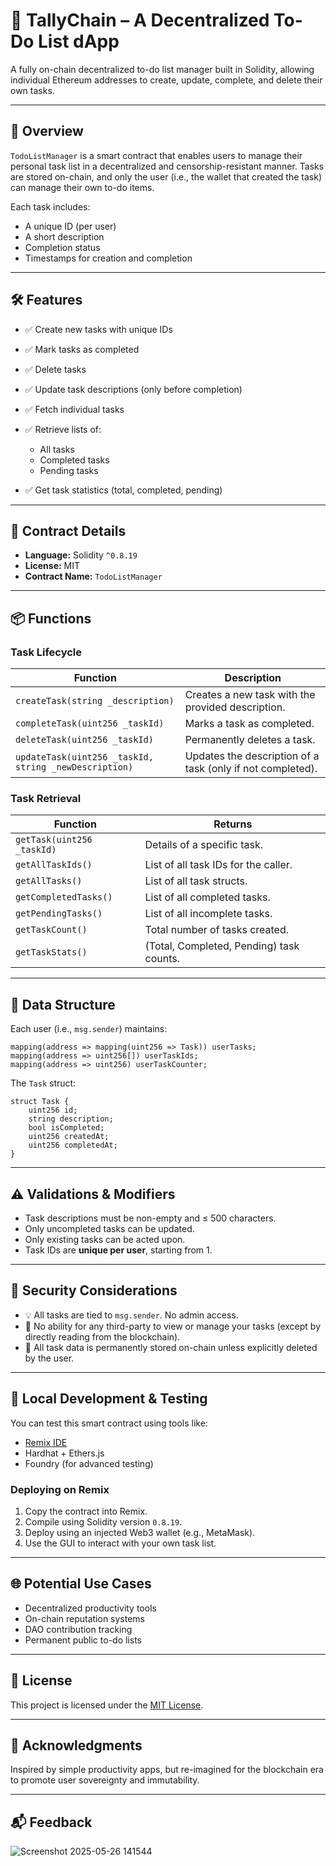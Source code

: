 

# 📝 TallyChain – A Decentralized To-Do List dApp

A fully on-chain decentralized to-do list manager built in Solidity, allowing individual Ethereum addresses to create, update, complete, and delete their own tasks.

---

## 🚀 Overview

`TodoListManager` is a smart contract that enables users to manage their personal task list in a decentralized and censorship-resistant manner. Tasks are stored on-chain, and only the user (i.e., the wallet that created the task) can manage their own to-do items.

Each task includes:

* A unique ID (per user)
* A short description
* Completion status
* Timestamps for creation and completion

---

## 🛠️ Features

* ✅ Create new tasks with unique IDs
* ✅ Mark tasks as completed
* ✅ Delete tasks
* ✅ Update task descriptions (only before completion)
* ✅ Fetch individual tasks
* ✅ Retrieve lists of:

  * All tasks
  * Completed tasks
  * Pending tasks
* ✅ Get task statistics (total, completed, pending)

---

## 📄 Contract Details

* **Language:** Solidity `^0.8.19`
* **License:** MIT
* **Contract Name:** `TodoListManager`

---

## 📦 Functions

### Task Lifecycle

| Function                                              | Description                                                |
| ----------------------------------------------------- | ---------------------------------------------------------- |
| `createTask(string _description)`                     | Creates a new task with the provided description.          |
| `completeTask(uint256 _taskId)`                       | Marks a task as completed.                                 |
| `deleteTask(uint256 _taskId)`                         | Permanently deletes a task.                                |
| `updateTask(uint256 _taskId, string _newDescription)` | Updates the description of a task (only if not completed). |

### Task Retrieval

| Function                   | Returns                                  |
| -------------------------- | ---------------------------------------- |
| `getTask(uint256 _taskId)` | Details of a specific task.              |
| `getAllTaskIds()`          | List of all task IDs for the caller.     |
| `getAllTasks()`            | List of all task structs.                |
| `getCompletedTasks()`      | List of all completed tasks.             |
| `getPendingTasks()`        | List of all incomplete tasks.            |
| `getTaskCount()`           | Total number of tasks created.           |
| `getTaskStats()`           | (Total, Completed, Pending) task counts. |

---

## 🧠 Data Structure

Each user (i.e., `msg.sender`) maintains:

```solidity
mapping(address => mapping(uint256 => Task)) userTasks;
mapping(address => uint256[]) userTaskIds;
mapping(address => uint256) userTaskCounter;
```

The `Task` struct:

```solidity
struct Task {
    uint256 id;
    string description;
    bool isCompleted;
    uint256 createdAt;
    uint256 completedAt;
}
```

---

## ⚠️ Validations & Modifiers

* Task descriptions must be non-empty and ≤ 500 characters.
* Only uncompleted tasks can be updated.
* Only existing tasks can be acted upon.
* Task IDs are **unique per user**, starting from 1.

---

## 🔐 Security Considerations

* 💡 All tasks are tied to `msg.sender`. No admin access.
* 🛑 No ability for any third-party to view or manage your tasks (except by directly reading from the blockchain).
* 🧱 All task data is permanently stored on-chain unless explicitly deleted by the user.

---

## 🧪 Local Development & Testing

You can test this smart contract using tools like:

* [Remix IDE](https://remix.ethereum.org/)
* Hardhat + Ethers.js
* Foundry (for advanced testing)

### Deploying on Remix

1. Copy the contract into Remix.
2. Compile using Solidity version `0.8.19`.
3. Deploy using an injected Web3 wallet (e.g., MetaMask).
4. Use the GUI to interact with your own task list.

---

## 🌐 Potential Use Cases

* Decentralized productivity tools
* On-chain reputation systems
* DAO contribution tracking
* Permanent public to-do lists

---

## 📜 License

This project is licensed under the [MIT License](LICENSE).

---

## 🙌 Acknowledgments

Inspired by simple productivity apps, but re-imagined for the blockchain era to promote user sovereignty and immutability.

---

## 📬 Feedback
![Screenshot 2025-05-26 141544](https://github.com/user-attachments/assets/9d3af8b4-4303-44b4-8187-cdb61872cb79)



